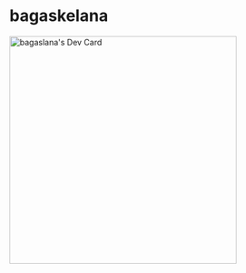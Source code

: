 # bagaskelana


<a href="https://app.daily.dev/bagaslana"><img src="https://api.daily.dev/devcards/b13e3baac94049ea89308ee26d3bcc32.png?r=hg5" width="400" alt="bagaslana's Dev Card"/></a>
